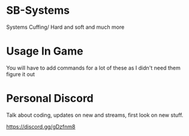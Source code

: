 # SB-Systems
Systems Cuffing/ Hard and soft and much more



# Usage In Game

You will have to add commands for a lot of these as I didn't need them figure it out

# Personal Discord

Talk about coding, updates on new and streams, first look on new stuff.

https://discord.gg/gDzfnm8
